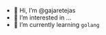 - 👋 Hi, I’m @gajaretejas
- 👀 I’m interested in ...
- 🌱 I’m currently learning `golang`
<!---
gajaretejas/gajaretejas is a ✨ special ✨ repository because its `README.md` (this file) appears on your GitHub profile.
You can click the Preview link to take a look at your changes.
--->
